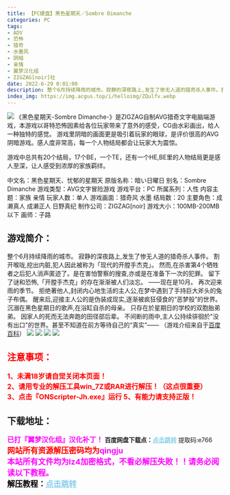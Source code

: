 ```yaml
---
title: 【PC硬盘】黑色星期天／Sombre Dimanche
categories: PC
tags:
- ADV
- 恐怖
- 猎奇
- 水墨风
- 阴暗
- 亲情
- 翼梦汉化组
- ZIGZAG[noir]社
date: 2022-6-29 0:01:00
description: 整个6月持续降雨的城市。寂静的深夜路上,发生了惨无人道的猎奇杀人事件。割开喉咙,挖出内脏,犯人因此被称为「现代的开膛手杰克」。然而,在杀害第4个牺牲者之后犯人消声匿迹了。是在害怕警察的搜查,亦或是在准备下一次的犯罪。留下了谜和恐怖,「开膛手杰克」的存在渐渐被人们淡忘。
index_img: https://img.acgus.top/i/helloimg/ZQulfv.webp
---
```

![](https://img.acgus.top/i/helloimg/ZQulfv.webp)
《黑色星期天-Sombre Dimanche-》是ZIGZAG自制AVG猎奇文字电脑端游戏，本游戏以哥特恐怖因素给各位玩家带来了意外的感受，CG由水彩画出，给人一种独特的感觉。
游戏里阴暗的画面更是吸引着玩家的眼球，是评价很高的AVG阴暗游戏。感人度非常高，每一个人物结局都会让玩家大为震惊。

游戏中总共有20个结局，17个BE，一个TE，还有一个HE,BE里的人物结局更是感人至深，让人感受到浓厚的家族羁绊。

中文名：黑色星期天、忧郁的星期天
原版名称：暗い日曜日
别名：Sombre Dimanche
游戏类型：AVG文字冒险游戏
游戏平台：PC
所属系列：人性
内容主题：家族 亲情
玩家人数：单人
游戏画面：猎奇风 水墨
结局数：20
主要角色：成濑真人 成濑正人 日野真纪
制作公司：ZIGZAG[noir]
游戏大小：100MB-200MB以下
画师：子路

## 游戏简介：
整个6月持续降雨的城市。
寂静的深夜路上,发生了惨无人道的猎奇杀人事件。
割开喉咙,挖出内脏,犯人因此被称为「现代的开膛手杰克」。
然而,在杀害第4个牺牲者之后犯人消声匿迹了。是在害怕警察的搜查,亦或是在准备下一次的犯罪。
留下了谜和恐怖,「开膛手杰克」的存在渐渐被人们淡忘。
——现在是10月。
再次迎来雨的季节。
拒绝著他人,封闭内心地生活的主人公,在梦中遇到了手持巨大斧头的兔子布偶。
醒来后,迎接主人公的是伪装成现实,逐渐被疯狂侵食的“恶梦般”的世界。
沉溺在黑色星期日的歌声,在浴缸自杀的母亲。
只存在於星期日的学校的双胞胎弟弟。
因家人的死而无法奔跑的田径部后辈。
不间断的雨中,主人公持续徘徊於"没有出口"的世界。甚至不知道在前方等待自己的“真实”——
（游戏介绍来自于[百度百科](https://baike.baidu.com/item/%E5%BF%A7%E9%83%81%E7%9A%84%E6%98%9F%E6%9C%9F%E5%A4%A9/18131403)）
![](https://img.acgus.top/i/helloimg/ZQu2qE.webp)
![](https://img.acgus.top/i/helloimg/ZQuTTY.webp)
![](https://img.acgus.top/i/helloimg/ZQuWU9.webp)
![](https://img.acgus.top/i/helloimg/ZQuOPX.webp)





## <font color=#FF0000 >注意事项：</font>
<font color=#FF0000 size=3><b>1、未满18岁请自觉关闭本页面！  
2、请用专业的解压工具win_7Z或RAR进行解压！（这点很重要）           
3、点击『ONScripter-Jh.exe』运行
5、有能力请支持正版！</b></font>

## 下载地址：
<font color=#FF00FF size=3>**已打『翼梦汉化组』汉化补丁！**</font>
<b>百度网盘下载点：</b><a href="https://pan.baidu.com/s/1TLQ9oGR3JF2NUUVXqotN1Q?pwd=e766" style="color: #87CEEB;"><b>点击跳转</b></a> 提取码:e766
<a style="padding: 0" href="https://post.qingju.org/AD/"><img style="max-width:100%" src="https://img.acgus.top/i/2024/07/478f689b8021d8d499ab43d21acf137a.gif" alt=""></a>
<b><font color=#FF0000 size=4>网站所有资源解压密码均为</b></font><b><font color=#FF00FF size=4>qingju</font><font color=#FF0000 ></font></b><br><b><font color=#FF00FF size=4>本站所有文件均为lz4加密格式，不看必解压失败！！请务必阅读以下教程。</b></font><br><b><font color=#000 size=4>解压教程：</b><a href="https://post.qingju.org/tutorial/000/" style="color: #87CEEB;"><b>点击跳转</b></a>